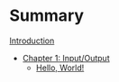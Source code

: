 # Summary

[Introduction](README.md)

- [Chapter 1: Input/Output](./chapter_1/README.md)
  - [Hello, World!](./chapter_1/hello.md)
